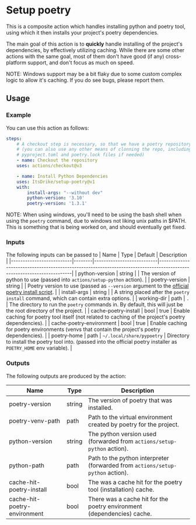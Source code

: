 # Setup poetry

This is a composite action which handles installing python and poetry tool, using which it then installs your project's
poetry dependencies.

The main goal of this action is to **quickly** handle installing of the project's dependencies, by effectively
utilizing caching. While there are some other actions with the same goal, most of them don't have good (if any)
cross-platform support, and don't focus as much on speed.

NOTE: Windows support may be a bit flaky due to some custom complex logic to allow it's caching. If you do see bugs,
please report them.

## Usage

### Example

You can use this action as follows:

```yaml
steps:
    # A checkout step is necessary, so that we have a poetry repository to work with
    # (you can also use any other means of clonning the repo, including manually creating
    # pyproject.toml and poetry.lock files if needed)
    - name: Checkout the repository
    uses: actions/checkout@v3

    - name: Install Python Dependencies
    uses: ItsDrike/setup-poetry@v1
    with:
        install-args: "--without dev"
        python-version: '3.10'
        poetry-version: '1.3.1'
```

NOTE: When using windows, you'll need to be using the bash shell when using the `poetry` command, due to windows not
liking unix paths in $PATH. This is something that is being worked on, and should eventually get fixed.

### Inputs

The following inputs can be passed to
| Name                     | Type   | Default                   | Description                                                                                                           |
|--------------------------|--------|---------------------------|-----------------------------------------------------------------------------------------------------------------------|
| python-version           | string |                           | The version of python to use (passed into `actions/setup-python` action).                                             |
| poetry-version           | string |                           | Poetry version to use (passed as `--version` argument to the [official poetry install script][poetry-installer-docs]. |
| install-args             | string |                           | A string placed after the `poetry install` command, which can contain extra options.                                  |
| working-dir              | path   | `.`                       | The directory to run the `poetry` commands in. By default, this will just be the root directory of the project.       |
| cache-poetry-install     | bool   | true                      | Enable caching for poetry tool itself (not related to caching of the project's poetry dependencies).                  |
| cache-poetry-environment | bool   | true                      | Enable caching for poetry environments (venvs that contain the project's poetry dependencies).                        |
| poetry-home              | path   | `~/.local/share/pypoetry` | Directory to install the poetry tool into. (passed into the official poetry installer as `POETRY_HOME` env variable). |


### Outputs

The following outputs are produced by the action:

| Name                         | Type   | Description                                                                    |
|------------------------------|--------|--------------------------------------------------------------------------------|
| poetry-version               | string | The version of poetry that was installed.                                      |
| poetry-venv-path             | path   | Path to the virtual environment created by poetry for the project.             |
| python-version               | string | The python version used (forwarded from `actions/setup-python` action).        |
| python-path                  | path   | Path to the python interpreter (forwarded from `actions/setup-python` action). |
| cache-hit-poetry-install     | bool   | The was a cache hit for the poetry tool (installation) cache.                  |
| cache-hit-poetry-environment | bool   | There was a cache hit for the poetry environment (dependencies) cache.         |


[poetry-installer-docs]: https://python-poetry.org/docs/#installing-with-the-official-installer
